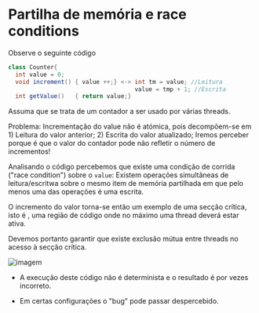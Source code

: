 # Partilha de memória e race conditions 

Observe o seguinte código 
  ```java
  class Counter{
    int value = 0;
    void increment() { value ++;} <-> int tm = value; //Leitura
                                      value = tmp + 1; //Escrita
    int getValue()   { return value;}
  ```
Assuma que se trata de um contador a ser usado por várias threads.

Problema: Incrementação do value não é atómica, pois decompõem-se em 
    1) Leitura do valor anterior;
    2) Escrita do valor atualizado;
Iremos perceber porque é que o valor do contador pode não refletir o número de incrementos!

Analisando o código percebemos que existe uma condição de corrida ("race condition") sobre o `value`:
Existem operações simultâneas de leitura/escritwa sobre o mesmo item de memória partilhada em que pelo menos uma das operações é uma escrita.

O incremento do valor torna-se então um exemplo de uma secção crítica, isto é , uma região de código onde no máximo uma thread deverá estar ativa.

Devemos portanto garantir que existe exclusão mútua entre threads no acesso à secção crítica.

![imagem](https://user-images.githubusercontent.com/62023102/149841814-2b508d8e-04e1-465d-a256-a05193e1b1ed.png)

- A execução deste código não é determinista e o resultado é por vezes incorreto.

- Em certas configurações o "bug" pode passar despercebido.


